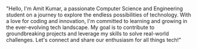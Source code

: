 "Hello, I'm Amit Kumar, 
a passionate Computer Science 
and Engineering student on a journey
to explore the endless possibilities
of technology. With a love for coding 
and innovation, I'm committed to learning 
and growing in the ever-evolving tech landscape. 
My goal is to contribute to groundbreaking projects 
and leverage my skills to solve real-world challenges.
Let's connect and share our enthusiasm for all things tech!"
